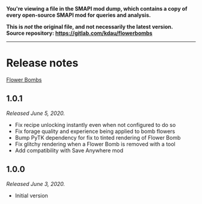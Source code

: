 **You're viewing a file in the SMAPI mod dump, which contains a copy of every open-source SMAPI mod
for queries and analysis.**

**This is _not_ the original file, and not necessarily the latest version.**  
**Source repository: https://gitlab.com/kdau/flowerbombs**

----

# Release notes

[Flower Bombs](../)

## 1.0.1

*Released June 5, 2020.*

* Fix recipe unlocking instantly even when not configured to do so
* Fix forage quality and experience being applied to bomb flowers
* Bump PyTK dependency for fix to tinted rendering of Flower Bomb
* Fix glitchy rendering when a Flower Bomb is removed with a tool
* Add compatibility with Save Anywhere mod

## 1.0.0

*Released June 3, 2020.*

* Initial version

